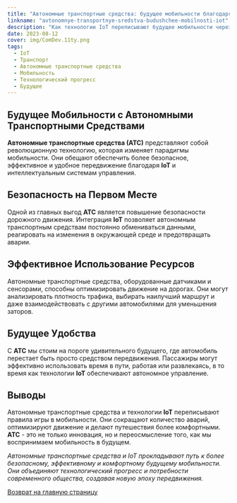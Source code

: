 ```yaml
---
title: "Автономные транспортные средства: будущее мобильности благодаря IoT"
linkname: "avtonomnye-transportnye-sredstva-budushchee-mobilnosti-iot"
description: "Как технологии IoT переписывают будущее мобильности через автономные транспортные средства."
date: 2023-08-12
cover: img/ComDev.11ty.png
tags: 
  - IoT
  - Транспорт
  - Автономные транспортные средства
  - Мобильность
  - Технологический прогресс
  - Будущее
---
```


## Будущее Мобильности с Автономными Транспортными Средствами

**Автономные транспортные средства (АТС)** представляют собой революционную технологию, которая изменяет парадигмы мобильности. Они обещают обеспечить более безопасное, эффективное и удобное передвижение благодаря **IoT** и интеллектуальным системам управления.

## Безопасность на Первом Месте

Одной из главных выгод **АТС** является повышение безопасности дорожного движения. Интеграция **IoT** позволяет автономным транспортным средствам постоянно обмениваться данными, реагировать на изменения в окружающей среде и предотвращать аварии.

## Эффективное Использование Ресурсов

Автономные транспортные средства, оборудованные датчиками и сенсорами, способны оптимизировать движение на дорогах. Они могут анализировать плотность трафика, выбирать наилучший маршрут и даже взаимодействовать с другими автомобилями для уменьшения заторов.

## Будущее Удобства

С **АТС** мы стоим на пороге удивительного будущего, где автомобиль перестает быть просто средством передвижения. Пассажиры могут эффективно использовать время в пути, работая или развлекаясь, в то время как технологии **IoT** обеспечивают автономное управление.

## Выводы

Автономные транспортные средства и технологии **IoT** переписывают правила игры в мобильности. Они сокращают количество аварий, оптимизируют движение и делают путешествия более комфортными. **АТС** - это не только инновация, но и переосмысление того, как мы воспринимаем мобильность в будущем.

*Автономные транспортные средства и IoT прокладывают путь к более безопасному, эффективному и комфортному будущему мобильности. Они объединяют технологический прогресс и потребности современного общества, создавая новую эпоху передвижения.*

[Возврат на главную страницу](/)

